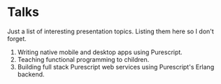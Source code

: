 # Talks
Just a list of interesting presentation topics. Listing them here so I don't forget.

1. Writing native mobile and desktop apps using Purescript.
2. Teaching functional programming to children.
3. Building full stack Purescript web services using Purescript's Erlang backend.
